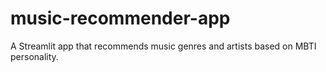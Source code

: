 # music-recommender-app
A Streamlit app that recommends music genres and artists based on MBTI personality.

